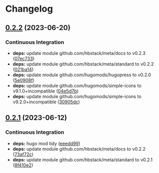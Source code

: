 # Changelog

## [0.2.2](https://github.com/hbstack/meta/compare/recommended/v0.2.1...recommended/v0.2.2) (2023-06-20)


### Continuous Integration

* **deps:** update module github.com/hbstack/meta/docs to v0.2.3 ([07ec733](https://github.com/hbstack/meta/commit/07ec733c1ee5c0fa39611973cdc49394780b65f4))
* **deps:** update module github.com/hbstack/meta/standard to v0.2.2 ([021ba14](https://github.com/hbstack/meta/commit/021ba14b7051d9d00d580f8c9fe6d0bd465c87eb))
* **deps:** update module github.com/hugomods/hugopress to v0.2.0 ([5e0908f](https://github.com/hbstack/meta/commit/5e0908fb04e56b9c6c4a8b65ac9faa4a25a9b034))
* **deps:** update module github.com/hugomods/simple-icons to v9.1.0+incompatible ([04e5d7b](https://github.com/hbstack/meta/commit/04e5d7bc37e88a8da449980643d911c0b4bde0bf))
* **deps:** update module github.com/hugomods/simple-icons to v9.2.0+incompatible ([30905dc](https://github.com/hbstack/meta/commit/30905dc14de13798ef0c47d373062a7007072b12))

## [0.2.1](https://github.com/hbstack/meta/compare/recommended/v0.2.0...recommended/v0.2.1) (2023-06-12)


### Continuous Integration

* **deps:** hugo mod tidy ([eeedd99](https://github.com/hbstack/meta/commit/eeedd9931c9a5169d5e0845036b802400b46fc51))
* **deps:** update module github.com/hbstack/meta/docs to v0.2.2 ([73af72c](https://github.com/hbstack/meta/commit/73af72c820343812d0032d8b6ae75ab29b7d1f4e))
* **deps:** update module github.com/hbstack/meta/standard to v0.2.1 ([8f410e2](https://github.com/hbstack/meta/commit/8f410e243fb0a9bfb664c999c0469bf4377a8da1))
